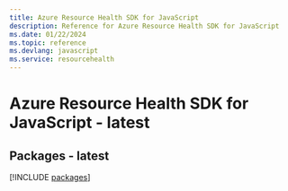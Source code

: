 ```yaml
---
title: Azure Resource Health SDK for JavaScript
description: Reference for Azure Resource Health SDK for JavaScript
ms.date: 01/22/2024
ms.topic: reference
ms.devlang: javascript
ms.service: resourcehealth
---
```

# Azure Resource Health SDK for JavaScript - latest
## Packages - latest
[!INCLUDE [packages](resource-health-index.md)]